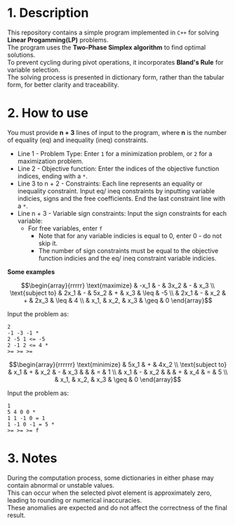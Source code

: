 # 1. Description <br>
This repository contains a simple program implemented in `C++` for solving **Linear Progamming(LP)** problems. <br>
The program uses the **Two-Phase Simplex algorithm** to find optimal solutions. <br>
To prevent cycling during pivot operations, it incorporates **Bland's Rule** for variable selection. <br>
The solving process is presented in dictionary form, rather than the tabular form, for better clarity and traceability. <br>

# 2. How to use <br>
You must provide **n + 3** lines of input to the program, where **n** is the number of equality (eq) and inequality (ineq) constraints.
- Line 1 - Problem Type: Enter `1` for a minimization problem, or `2` for a maximization problem.
- Line 2 - Objective function: Enter the indices of the objective function indices, ending with a `*`.
- Line 3 to n + 2 - Constraints: Each line represents an equality or inequality constraint. Input eq/ ineq constraints by inputting variable indicies, signs and the free coefficients. End the last constraint line with a `*`.
- Line n + 3 - Variable sign constraints: Input the sign constraints for each variable:
  + For free variables, enter `f`
    * Note that for any variable indicies is equal to 0, enter 0 - do not skip it.
    * The number of sign constraints must be equal to the objective function indicies and the eq/ ineq constraint variable indicies. <br>

**Some examples** <br>
``` math
\begin{array}{rrrrr}
\text{maximize} & -x_1 & - & 3x_2 & - & x_3 \\
\text{subject to} & 2x_1 & - & 5x_2 & + & x_3 & \leq & -5 \\
                  & 2x_1 & - & x_2 & + & 2x_3 & \leq & 4 \\
                  & x_1, & x_2, & x_3 & \geq & 0
\end{array}
```
Input the problem as:
``` shell
2
-1 -3 -1 *
2 -5 1 <= -5
2 -1 2 <= 4 *
>= >= >=
```
``` math
\begin{array}{rrrrrr}
\text{minimize} & 5x_1 & + & 4x_2 \\
\text{subject to} & x_1 & + & x_2 & - & x_3 & & & = & 1 \\
                  & x_1 & - & x_2 &  &  & + & x_4 & = & 5 \\
                  & x_1, & x_2, & x_3 & \geq & 0
\end{array}
```
Input the problem as:
``` shell
1
5 4 0 0 *
1 1 -1 0 = 1
1 -1 0 -1 = 5 *
>= >= >= f
```

# 3. Notes <br>
During the computation process, some dictionaries in either phase may contain abnormal or unstable values. <br>
This can occur when the selected pivot element is approximately zero, leading to rounding or numerical inaccuracies. <br>
These anomalies are expected and do not affect the correctness of the final result. <br>
